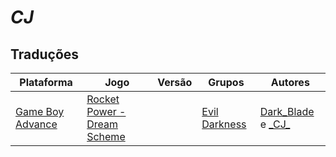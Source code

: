 # _CJ_

## Traduções

| Plataforma | Jogo | Versão | Grupos | Autores |
| ----------- | ----------- | ----------- | ----------- | ----------- |
| [Game Boy Advance](../../traducoes/game-boy-advance/) | [Rocket Power - Dream Scheme](../../traducoes/game-boy-advance/rocket-power-dream-scheme_dark_blade-_cj/) |  | [Evil Darkness](../../grupos/evil-darkness/) | [Dark\_Blade](../../autores/dark_blade/) e [\_CJ\_](../../autores/cj/) |